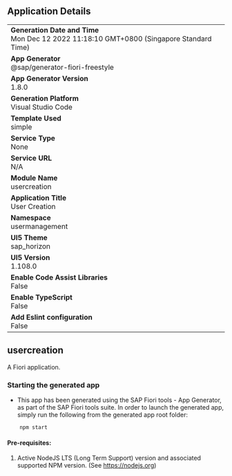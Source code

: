 ## Application Details
|               |
| ------------- |
|**Generation Date and Time**<br>Mon Dec 12 2022 11:18:10 GMT+0800 (Singapore Standard Time)|
|**App Generator**<br>@sap/generator-fiori-freestyle|
|**App Generator Version**<br>1.8.0|
|**Generation Platform**<br>Visual Studio Code|
|**Template Used**<br>simple|
|**Service Type**<br>None|
|**Service URL**<br>N/A
|**Module Name**<br>usercreation|
|**Application Title**<br>User Creation|
|**Namespace**<br>usermanagement|
|**UI5 Theme**<br>sap_horizon|
|**UI5 Version**<br>1.108.0|
|**Enable Code Assist Libraries**<br>False|
|**Enable TypeScript**<br>False|
|**Add Eslint configuration**<br>False|

## usercreation

A Fiori application.

### Starting the generated app

-   This app has been generated using the SAP Fiori tools - App Generator, as part of the SAP Fiori tools suite.  In order to launch the generated app, simply run the following from the generated app root folder:

```
    npm start
```

#### Pre-requisites:

1. Active NodeJS LTS (Long Term Support) version and associated supported NPM version.  (See https://nodejs.org)


